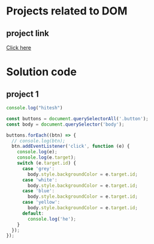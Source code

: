 # Projects related to DOM

## project link
[Click here](https://stackblitz.com/edit/dom-project-chaiaurcode?file=1-colorChanger%2Fchaiaurcode.js)

# Solution code

## project 1

```javascript
console.log("hitesh")

const buttons = document.querySelectorAll('.button');
const body = document.querySelector('body');

buttons.forEach((btn) => {
  // console.log(btn);
  btn.addEventListener('click', function (e) {
    console.log(e);
    console.log(e.target);
    switch (e.target.id) {
      case 'grey':
        body.style.backgroundColor = e.target.id;
      case 'white':
        body.style.backgroundColor = e.target.id;
      case 'blue':
        body.style.backgroundColor = e.target.id;
      case 'yellow':
        body.style.backgroundColor = e.target.id;
      default:
        console.log('he');
    }
  });
});

```